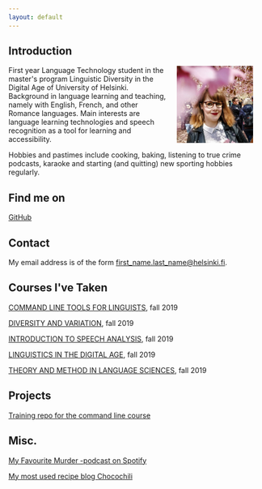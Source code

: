 ```yaml
---
layout: default
---
```


## Introduction

<img src="assets/images/profilepic.jpg" alt="Photo" hspace="20" width="30%" align="right"/> First year Language Technology student in the master's program Linguistic Diversity in the Digital Age of University of Helsinki. Background in language learning and teaching, namely with English, French, and other Romance languages. Main interests are language learning technologies and speech recognition as a tool for learning and accessibility. 

Hobbies and pastimes include cooking, baking, listening to true crime podcasts, karaoke and starting (and quitting) new sporting hobbies regularly. 

## Find me on

[GitHub](https://github.com/sohvika)

## Contact

My email address is of the form first_name.last_name@helsinki.fi. 

## Courses I've Taken

[COMMAND LINE TOOLS FOR LINGUISTS](https://courses.helsinki.fi/en/kik-lg219/129824412), fall 2019

[DIVERSITY AND VARIATION](https://courses.helsinki.fi/en/lda-3102/130805771), fall 2019

[INTRODUCTION TO SPEECH ANALYSIS](https://courses.helsinki.fi/en/kik-lg212/129824127), fall 2019

[LINGUISTICS IN THE DIGITAL AGE](https://courses.helsinki.fi/en/lda-3103/130805706), fall 2019

[THEORY AND METHOD IN LANGUAGE SCIENCES](https://courses.helsinki.fi/en/lda-3101/130805385), fall 2019

## Projects

[Training repo for the command line course](https://github.com/sohvika/cmdline-course)

## Misc. 

[My Favourite Murder -podcast on Spotify](https://open.spotify.com/show/0U9S5J2ltMaKdxIfLuEjzE) 

[My most used recipe blog Chocochili](https://chocochili.net/)
